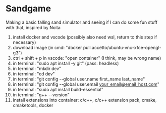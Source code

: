 # Sandgame
Making a basic falling sand simulator and seeing if I can do some fun stuff with that, inspired by Noita

1. install docker and vscode (possibly also need wsl, return to this step if necessary)
2. download image (in cmd: "docker pull accetto/ubuntu-vnc-xfce-opengl-g3")
3. ctrl + shift + p in vscode: "open container" (I think, may be wrong name)
4. in terminal: "sudo apt install -y git" (pass: headless)
5. in terminal: "mkdir dev"
6. in terminal: "cd dev"
7. in terminal: "git config --global user.name first_name last_name"
8. in terminal: "git config --global user.email your_email@email_host.com"
9. in terminal: "sudo apt install build-essential"
10. in terminal: "g++ --version"
11. install extensions into container: c/c++, c/c++ extension pack, cmake, cmaketools, docker